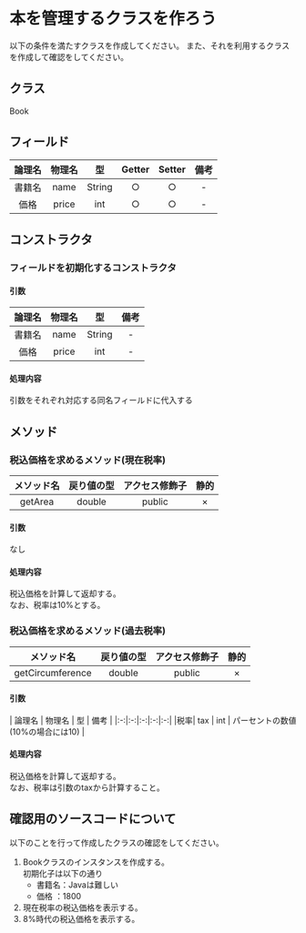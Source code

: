 # 本を管理するクラスを作ろう

以下の条件を満たすクラスを作成してください。
また、それを利用するクラスを作成して確認をしてください。

## クラス

Book

## フィールド

| 論理名 | 物理名 | 型 | Getter | Setter | 備考 | 
|:-:|:-:|:-:|:-:|:-:|:-:|
|書籍名| name | String | ○ | ○ | - |
|価格| price | int | ○ | ○ | - |

## コンストラクタ

### フィールドを初期化するコンストラクタ

#### 引数

| 論理名 | 物理名 | 型 | 備考 | 
|:-:|:-:|:-:|:-:|
|書籍名| name | String | - |
|価格| price | int | -  |

#### 処理内容

引数をそれぞれ対応する同名フィールドに代入する

## メソッド

### 税込価格を求めるメソッド(現在税率)

|メソッド名 | 戻り値の型 | アクセス修飾子 | 静的 | 
|:-:|:-:|:-:|:-:|
| getArea | double | public | × | 

#### 引数

なし

#### 処理内容

税込価格を計算して返却する。  
なお、税率は10%とする。

### 税込価格を求めるメソッド(過去税率)

|メソッド名 | 戻り値の型 | アクセス修飾子 | 静的 | 
|:-:|:-:|:-:|:-:|
| getCircumference | double | public | × | 

#### 引数

| 論理名 | 物理名 | 型 | 備考 | 
|:-:|:-:|:-:|:-:|:-:|
|税率| tax | int | パーセントの数値<br/>(10%の場合には10) |

#### 処理内容

税込価格を計算して返却する。  
なお、税率は引数のtaxから計算すること。

## 確認用のソースコードについて

以下のことを行って作成したクラスの確認をしてください。

1. Bookクラスのインスタンスを作成する。  
  初期化子は以下の通り
    - 書籍名：Javaは難しい
    - 価格  ：1800
2. 現在税率の税込価格を表示する。  
3. 8%時代の税込価格を表示する。